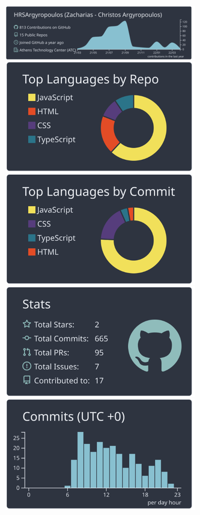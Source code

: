 [![](https://raw.githubusercontent.com/HRSArgyropoulos/HRSArgyropoulos/master/profile-summary-card-output/nord_dark/0-profile-details.svg)](https://github.com/vn7n24fzkq/github-profile-summary-cards)
[![](https://raw.githubusercontent.com/HRSArgyropoulos/HRSArgyropoulos/master/profile-summary-card-output/nord_dark/1-repos-per-language.svg)](https://github.com/vn7n24fzkq/github-profile-summary-cards) [![](https://raw.githubusercontent.com/HRSArgyropoulos/HRSArgyropoulos/master/profile-summary-card-output/nord_dark/2-most-commit-language.svg)](https://github.com/vn7n24fzkq/github-profile-summary-cards)
[![](https://raw.githubusercontent.com/HRSArgyropoulos/HRSArgyropoulos/master/profile-summary-card-output/nord_dark/3-stats.svg)](https://github.com/vn7n24fzkq/github-profile-summary-cards) [![](https://raw.githubusercontent.com/HRSArgyropoulos/HRSArgyropoulos/master/profile-summary-card-output/nord_dark/4-productive-time.svg)](https://github.com/vn7n24fzkq/github-profile-summary-cards)

